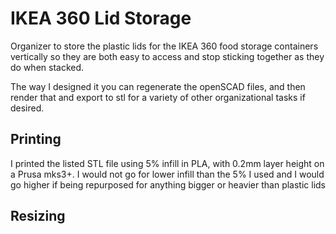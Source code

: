 # IKEA 360 Lid Storage
Organizer to store the plastic lids for the IKEA 360 food storage containers vertically so they are both easy to access and stop sticking together as they do when stacked.

The way I designed it you can regenerate the openSCAD files, and then render that and export to stl for a variety of other organizational tasks if desired.

## Printing
I printed the listed STL file using 5% infill in PLA, with 0.2mm layer height on a Prusa mks3+. I would not go for lower infill than the 5% I used and I would go higher if being repurposed for anything bigger or heavier than plastic lids

## Resizing
